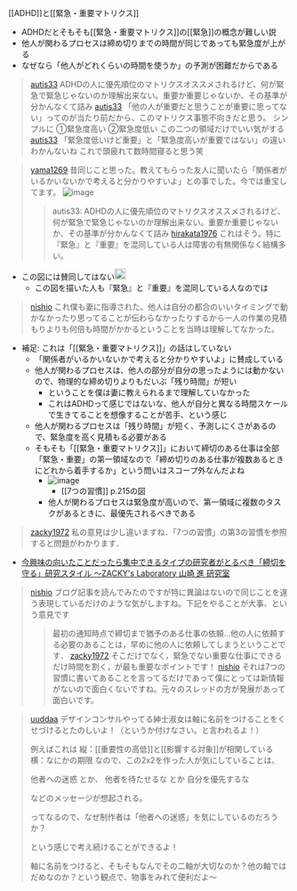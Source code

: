 
[[ADHD]]と[[緊急・重要マトリクス]]
- ADHDだとそもそも[[緊急・重要マトリクス]]の[[緊急]]の概念が難しい説
- 他人が関わるプロセスは締め切りまでの時間が同じであっても緊急度が上がる
- なぜなら「他人がどれくらいの時間を使うか」の予測が困難だからである

> [autis33](https://twitter.com/autis33/status/1721922011797279215) ADHDの人に優先順位のマトリクスオススメされるけど、何が緊急で緊急じゃないのか理解出来ない。重要か重要じゃないか、その基準が分かんなくて詰み
> [autis33](https://twitter.com/autis33/status/1721925468654543110) 「他の人が重要だと思うことが重要に思ってない」ってのが当たり前だから、このマトリクス事態不向きだと思う。
>  シンプルに
>  ①緊急度高い
>  ②緊急度低い
>  この二つの領域だけでいい気がする
> [autis33](https://twitter.com/autis33/status/1721925730274291924) 「緊急度低いけど重要」と「緊急度高いが重要ではない」の違いわかんないね
>  これで頭疲れて数時間寝ると思う笑

> [yama1269](https://twitter.com/yama1269/status/1721987468088738186/photo/1) 昔同じこと思った。教えてもらった友人に聞いたら「関係者がいるかいないかで考えると分かりやすいよ」との事でした。今では重宝してます。
>  ![image](https://gyazo.com/3d671bc73cc187a6c8573fe07be24aad/thumb/1000)
>  >autis33: ADHDの人に優先順位のマトリクスオススメされるけど、何が緊急で緊急じゃないのか理解出来ない。重要か重要じゃないか、その基準が分かんなくて詰み
> [hirakata1976](https://twitter.com/hirakata1976/status/1722144360643678330) これはそう。特に『緊急』と『重要』を混同している人は障害の有無関係なく結構多い。
- この図には賛同してはない<img src='https://scrapbox.io/api/pages/nishio/nishio/icon' alt='nishio.icon' height="19.5"/>
    - この図を描いた人も『緊急』と『重要』を混同している人なのでは

> [nishio](https://twitter.com/nishio/status/1721987468088738186/photo/1) これ僕も妻に指導された。他人は自分の都合のいいタイミングで動かなかったり思ってることが伝わらなかったりするから一人の作業の見積もりよりも何倍も時間がかかるということを当時は理解してなかった。
- 補足: これは「[[緊急・重要マトリクス]]」の話はしていない
    - 「関係者がいるかいないかで考えると分かりやすいよ」に賛成している
    - 他人が関わるプロセスは、他人の部分が自分の思ったようには動かないので、物理的な締め切りよりもだいぶ「残り時間」が短い
        - ということを僕は妻に教えられるまで理解していなかった
        - これはADHDって感じではないな、他人が自分と異なる時間スケールで生きてることを想像することが苦手、という感じ
    - 他人が関わるプロセスは「残り時間」が短く、予測しにくさがあるので、緊急度を高く見積もる必要がある
    - そもそも「[[緊急・重要マトリクス]]」において締切のある仕事は全部「緊急・重要」の第一領域なので「締め切りのある仕事が複数あるときにどれから着手するか」という問いはスコープ外なんだよね
        - ![image](https://gyazo.com/e2b975126afb780bc4f3d1d5b4e2cc24/thumb/1000)
            - [[7つの習慣]] p.215の図
        - 他人が関わるプロセスは緊急度が高いので、第一領域に複数のタスクがあるときに、最優先されるべきである

> [zacky1972](https://twitter.com/zacky1972/status/1724273507398307906) 私の意見は少し違いますね．「7つの習慣」の第3の習慣を参照すると問題がわかります．
- [今興味の向いたことだったら集中できるタイプの研究者がとるべき「締切を守る」研究スタイル 〜ZACKY's Laboratory 山崎 進 研究室](https://zacky1972.github.io/blog/2023/04/05/deadline.html)
> [nishio](https://twitter.com/nishio/status/1724275717473775942) ブログ記事を読んでみたのですが特に異論はないので同じことを違う表現しているだけのような気がしますね。下記をやることが大事、という意見です
>  > 最初の通知時点で締切まで猶予のある仕事の依頼…他の人に依頼する必要のあることは，早めに他の人に依頼してしまうということです．
> [zacky1972](https://twitter.com/zacky1972/status/1724280548682854499) そこだけでなく，緊急でない重要な仕事にできるだけ時間を割く，が最も重要なポイントです！
> [nishio](https://twitter.com/nishio/status/1724323636667138096) それは7つの習慣に書いてあることを言ってるだけであって僕にとっては新情報がないので面白くないですね。元々のスレッドの方が発展があって面白いです。

> [uuddaa](https://twitter.com/uuddaa/status/1724412625088544917) デザインコンサルやってる紳士淑女は軸に名前をつけることをくせづけるとたのしいよ！（というか付けなさい。と言われるよ！）
>
>  例えばこれは
>  縦：[[重要性の高低]]と[[影響する対象]]が相関している
>  横：なにかの期限
>  なので、この2x2を作った人が気にしていることは、
>
>  他者への迷惑
>  とか、
>  他者を待たせるな
>  とか
>  自分を優先するな
>
>  などのメッセージが想起される。
>
>  ってなるので、なぜ制作者は「他者への迷惑」を気にしているのだろうか？
>
>  という感じで考え続けることができるよ！
>
>  軸に名前をつけると、そもそもなんでその二軸が大切なのか？他の軸ではだめなのか？という観点で、物事をみれて便利だよ〜